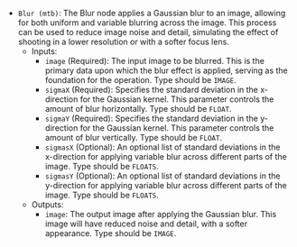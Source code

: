 - `Blur (mtb)`: The Blur node applies a Gaussian blur to an image, allowing for both uniform and variable blurring across the image. This process can be used to reduce image noise and detail, simulating the effect of shooting in a lower resolution or with a softer focus lens.
    - Inputs:
        - `image` (Required): The input image to be blurred. This is the primary data upon which the blur effect is applied, serving as the foundation for the operation. Type should be `IMAGE`.
        - `sigmaX` (Required): Specifies the standard deviation in the x-direction for the Gaussian kernel. This parameter controls the amount of blur horizontally. Type should be `FLOAT`.
        - `sigmaY` (Required): Specifies the standard deviation in the y-direction for the Gaussian kernel. This parameter controls the amount of blur vertically. Type should be `FLOAT`.
        - `sigmasX` (Optional): An optional list of standard deviations in the x-direction for applying variable blur across different parts of the image. Type should be `FLOATS`.
        - `sigmasY` (Optional): An optional list of standard deviations in the y-direction for applying variable blur across different parts of the image. Type should be `FLOATS`.
    - Outputs:
        - `image`: The output image after applying the Gaussian blur. This image will have reduced noise and detail, with a softer appearance. Type should be `IMAGE`.
